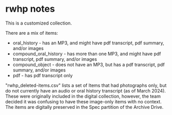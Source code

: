 # rwhp notes

This is a customized collection.

There are a mix of items: 

- oral_history - has an MP3, and might have pdf transcript, pdf summary, and/or images
- compound_oral_history - has more than one MP3, and might have pdf transcript, pdf summary, and/or images
- compound_object - does not have an MP3, but has a pdf transcript, pdf summary, and/or images
- pdf - has pdf transcript only

"rwhp_deleted-items.csv" lists a set of Items that had photographs only, but do not currently have an audio or oral history transcript (as of March 2024). 
These were originally included in the digital collection, however, the team decided it was confusing to have these image-only items with no context.
The items are digitally preserved in the Spec partition of the Archive Drive.

